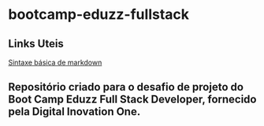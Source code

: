 # bootcamp-eduzz-fullstack
## Links Uteis
[Sintaxe básica de markdown](https://www.markdownguide.org/basic-syntax/)

## Repositório criado para o desafio de projeto do Boot Camp Eduzz Full Stack Developer, fornecido pela Digital Inovation One.
